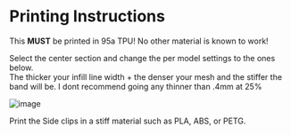 # Printing Instructions

This **MUST** be printed in 95a TPU! No other material is known to work!

Select the center section and change the per model settings to the ones below.  
The thicker your infill line width + the denser your mesh and the stiffer the band will be. I dont recommend going any thinner than .4mm at 25%

![image](https://github.com/CapraAudio/CapraStrapra-Focal/assets/122894651/02c29762-3454-480b-b3ac-5836af6dc3fa)


Print the Side clips in a stiff material such as PLA, ABS, or PETG.


